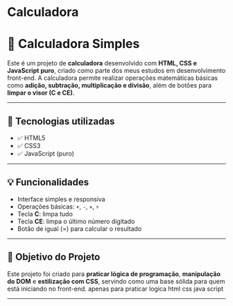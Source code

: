 # Calculadora

# 🧮 Calculadora Simples

Este é um projeto de **calculadora** desenvolvido com **HTML, CSS e JavaScript puro**, criado como parte dos meus estudos em desenvolvimento front-end. A calculadora permite realizar operações matemáticas básicas como **adição, subtração, multiplicação e divisão**, além de botões para **limpar o visor (C e CE)**.

---

## 🚀 Tecnologias utilizadas

- ✅ HTML5  
- ✅ CSS3  
- ✅ JavaScript (puro)

---

## 💡 Funcionalidades

- Interface simples e responsiva  
- Operações básicas: `+`, `-`, `×`, `÷`  
- Tecla **C**: limpa tudo  
- Tecla **CE**: limpa o último número digitado  
- Botão de igual (=) para calcular o resultado

---

## 🎯 Objetivo do Projeto

Este projeto foi criado para **praticar lógica de programação**, **manipulação do DOM** e **estilização com CSS**, servindo como uma base sólida para quem está iniciando no front-end.
apenas para praticar logica html css java script


---

##
